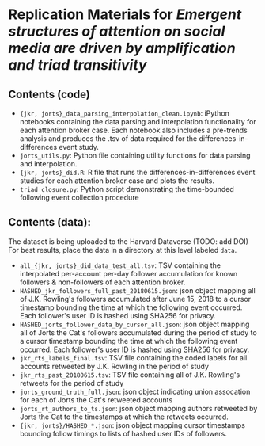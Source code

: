 # Replication Materials for *Emergent structures of attention on social media are driven by amplification and triad transitivity*

## Contents (code)
- `{jkr, jorts}_data_parsing_interpolation_clean.ipynb`: iPython notebooks containing the data parsing and interpolation functionality for each attention broker case. Each notebook also includes a pre-trends analysis and produces the .tsv of data required for the differences-in-differences event study.
- `jorts_utils.py`: Python file containing utility functions for data parsing and interpolation.
- `{jkr, jorts}_did.R`: R file that runs the differences-in-differences event studies for each attention broker case and plots the results.
- `triad_closure.py`: Python script demonstrating the time-bounded following event collection procedure

## Contents (data):
The dataset is being uploaded to the Harvard Dataverse (TODO: add DOI)
For best results, place the data in a directory at this level labeled `data`.
- `all_{jkr, jorts}_did_data_test_all.tsv`: TSV containing the interpolated per-account per-day follower accumulation for known followers & non-followers of each attention broker.
- `HASHED_jkr_followers_full_past_20180615.json`: json object mapping all of J.K. Rowling's followers accumulated after June 15, 2018 to a cursor timestamp bounding the time at which the following event occurred. Each follower's user ID is hashed using SHA256 for privacy.
- `HASHED_jorts_follower_data_by_cursor_all.json`: json object mapping all of Jorts the Cat's followers accumulated during the period of study to a cursor timestamp bounding the time at which the following event occurred. Each follower's user ID is hashed using SHA256 for privacy. 
- `jkr_rts_labels_final.tsv`: TSV file containing the coded labels for all accounts retweeted by J.K. Rowling in the period of study
- `jkr_rts_past_20180615.tsv`: TSV file containing all of J.K. Rowling's retweets for the period of study
- `jorts_ground_truth_full.json`: json object indicating union assocation for each of Jorts the Cat's retweeted accounts 
- `jorts_rt_authors_to_ts.json`: json object mapping authors retweeted by Jorts the Cat to the timestamps at which the retweets occurred.
- `{jkr, jorts}/HASHED_*.json`: json object mapping cursor timestamps bounding follow timings to lists of hashed user IDs of followers. 
